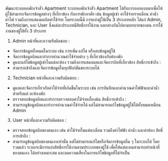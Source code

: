 พัฒนาระบบหอพักเจ้าสัว Apartment
  ระบบหอพักเจ้าสัว Apartment ได้รับการออกแบบมาเพื่อให้ผู้ใช้สามารถจัดการข้อมูลต่างๆ ที่เกี่ยวข้อง
กับการพักอาศัย เช่น ข้อมูลผู้เช่า ค่าใช้จ่ายรายเดือน ค่าน้ำ ค่าไฟ รวมถึงการแสดงผลบิลค่าใช้จ่าย โดยระบบนี้มี
การแบ่งผู้ใช้เป็น 3 ประเภทหลัก ได้แก่ Admin, Technician, และ User ซึ่งแต่ละประเภทมีสิทธิ์การใช้งาน
แตกต่างกันไปตามบทบาทของตน
การใช้งานของผู้ใช้ทั้ง 3 ประเภท
1. Admin
หน้าที่และความรับผิดชอบ :
- จัดการข้อมูลทั้งหมดในระบบ เช่น การเพิ่ม แก้ไข หรือลบข้อมูลผู้ใช้
- จัดการข้อมูลบิลและทำการคำนวณค่าใช้จ่ายต่าง ๆ ที่เกี่ยวข้องกับห้องพัก
- ดูและแก้ไขข้อมูลผู้เช่าในแต่ละห้อง รวมถึงการแสดงผลและจัดการบิลที่เกี่ยวข้อง
สิทธิ์การเข้าถึง :
- สามารถเข้าถึงและจัดการข้อมูลในทุกฟังก์ชันของระบบได้
2. Technician
หน้าที่และความรับผิดชอบ :
- ดูแลและจัดการเกี่ยวกับค่าใช้จ่ายที่เกิดขึ้นในระบบ เช่น การบันทึกและคำนวณค่าไฟฟ้าและค่าน้ำสำหรับแต่
ละห้องพัก
- ตรวจสอบข้อมูลบิลและทำการตรวจสอบค่าใช้จ่ายเบื้องต้น
สิทธิ์การเข้าถึง :
- สามารถดูข้อมูลบิลและทำการคำนวณค่าใช้จ่ายได้ แต่ไม่สามารถแก้ไขข้อมูลผู้ใช้ได้ทั้งหมดเหมือน Admin
3. User
หน้าที่และความรับผิดชอบ :
- ตรวจสอบข้อมูลบิลของตนเอง เช่น ค่าใช้จ่ายในแต่ละเดือน รวมถึงค่าไฟฟ้า ค่าน้ำ และค่าห้อง
สิทธิ์การเข้าถึง :
- สามารถดูข้อมูลบิลของตนเองเท่านั้น แต่ไม่สามารถแก้ไขหรือจัดการข้อมูลอื่น ๆ ในระบบได้
โดยรวมแล้ว ระบบจะมีการแบ่งสิทธิ์การใช้งานตามประเภทของผู้ใช้ เพื่อให้แต่ละคนสามารถทำหน้าที่ของตนเอง
ได้อย่างเหมาะสม และลดความเสี่ยงในการแก้ไขข้อมูลที่ไม่จำเป็น
